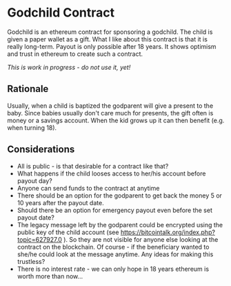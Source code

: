 # Godchild Contract
Godchild is an ethereum contract for sponsoring a godchild. 
The child is given a paper wallet as a gift. What I like about this contract
is that it is really long-term. Payout is only possible after 18 years. It 
shows optimism and trust in ethereum to create such a contract.

_This is work in progress - do not use it, yet!_

## Rationale
Usually, when a child is baptized the godparent will give a present to the baby. 
Since babies usually don't care much for presents, the gift often is money or a savings account. 
When the kid grows up it can then benefit (e.g. when turning 18).

## Considerations
- All is public - is that desirable for a contract like that?
- What happens if the child looses access to her/his account before payout day? 
- Anyone can send funds to the contract at anytime
 - There should be an option for the godparent to get back the money 5 or 10 years after the payout date.
- Should there be an option for emergency payout even before the set payout date?
- The legacy message left by the godparent could be encrypted using the public key of the child account (see https://bitcointalk.org/index.php?topic=627927.0 ). So they are not visible for anyone else looking at the contract on the blockchain. Of course - if the beneficiary wanted to she/he could look at the message anytime. Any ideas for making this trustless?
- There is no interest rate - we can only hope in 18 years ethereum is worth more than now...

